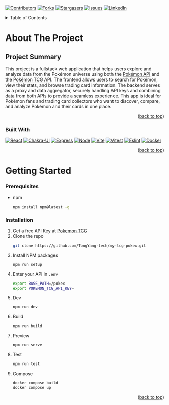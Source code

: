 <a id="readme-top"></a>
<!-- PROJECT SHIELDS -->
<!--
*** I'm using markdown "reference style" links for readability.
*** Reference links are enclosed in brackets [ ] instead of parentheses ( ).
*** See the bottom of this document for the declaration of the reference variables
*** for contributors-url, forks-url, etc. This is an optional, concise syntax you may use.
*** https://www.markdownguide.org/basic-syntax/#reference-style-links
-->
[![Contributors][contributors-shield]][contributors-url]
[![Forks][forks-shield]][forks-url]
[![Stargazers][stars-shield]][stars-url]
[![Issues][issues-shield]][issues-url]
[![LinkedIn][linkedin-shield]][linkedin-url]

<!-- PROJECT LOGO -->
<!-- <br />
<div align="center">
  <a href="https://github.com/othneildrew/Best-README-Template">
    <img src="images/logo.png" alt="Logo" width="80" height="80">
  </a>

  <h3 align="center">Best-README-Template</h3>

  <p align="center">
    An awesome README template to jumpstart your projects!
    <br />
    <a href="https://github.com/othneildrew/Best-README-Template"><strong>Explore the docs »</strong></a>
    <br />
    <br />
    <a href="https://github.com/othneildrew/Best-README-Template">View Demo</a>
    &middot;
    <a href="https://github.com/othneildrew/Best-README-Template/issues/new?labels=bug&template=bug-report---.md">Report Bug</a>
    &middot;
    <a href="https://github.com/othneildrew/Best-README-Template/issues/new?labels=enhancement&template=feature-request---.md">Request Feature</a>
  </p>
</div> -->

<!-- TABLE OF CONTENTS -->
<details>
  <summary>Table of Contents</summary>
  <ol>
    <li>
      <a href="#about-the-project">About The Project</a>
      <ul>
        <li><a href="#built-with">Built With</a></li>
      </ul>
    </li>
    <li>
      <a href="#getting-started">Getting Started</a>
      <ul>
        <li><a href="#prerequisites">Prerequisites</a></li>
        <li><a href="#installation">Installation</a></li>
      </ul>
    </li>
  </ol>
</details>

<!-- ABOUT THE PROJECT -->
# About The Project

<!-- [![Product Name Screen Shot][product-screenshot]](https://example.com) -->

## Project Summary

This project is a fullstack web application that helps users explore and analyze data from the Pokémon universe using both the [Pokémon API](https://pokeapi.co/) and the [Pokémon TCG API](https://pokemontcg.io/). The frontend allows users to search for Pokémon, view their stats, and browse trading card information. The backend serves as a proxy and data aggregator, securely handling API keys and combining data from both APIs to provide a seamless experience. This app is ideal for Pokémon fans and trading card collectors who want to discover, compare, and analyze Pokémon and their cards in one place.

<p align="right">(<a href="#readme-top">back to top</a>)</p>

### Built With

[![React][React.js]][React-url]
[![Chakra-UI][Chakra]][Chakra-url]
[![Express][Express.js]][Express-url]
[![Node][Node.js]][Node-url]
[![Vite][Vite]][Vite-url]
[![Vitest][Vitest]][Vitest-url]
[![Eslint][Eslint]][Eslint-url]
[![Docker][Docker]][Docker-url]

<p align="right">(<a href="#readme-top">back to top</a>)</p>

<!-- GETTING STARTED -->
# Getting Started

### Prerequisites

* npm
  ```sh
  npm install npm@latest -g
  ```

### Installation

1. Get a free API Key at [Pokemon TCG](https://pokemontcg.io/)
2. Clone the repo
   ```sh
   git clone https://github.com/TongYang-tech/my-tcg-pokex.git
   ```
3. Install NPM packages
   ```sh
   npm run setup
   ```
4. Enter your API in `.env`
   ```sh
   export BASE_PATH=/pokex
   export POKEMON_TCG_API_KEY=
   ```
5. Dev
   ```sh
   npm run dev
   ```
6. Build
   ```sh
   npm run build
   ```
7. Preview
   ```sh
   npm run serve
   ```
9. Test
   ```sh
   npm run test
   ```
8. Compose
   ```sh
   docker compose build
   docker compose up
   ```

<p align="right">(<a href="#readme-top">back to top</a>)</p>

<!-- MARKDOWN LINKS & IMAGES -->
<!-- https://www.markdownguide.org/basic-syntax/#reference-style-links -->
[contributors-shield]: https://img.shields.io/github/contributors/TongYang-tech/my-tcg-pokex?style=for-the-badge
[contributors-url]: https://github.com/TongYang-tech/my-tcg-pokex/graphs/contributors
[forks-shield]: https://img.shields.io/github/forks/TongYang-tech/my-tcg-pokex?style=for-the-badge
[forks-url]: https://github.com/TongYang-tech/my-tcg-pokex/forks
[stars-shield]: https://img.shields.io/github/stars/TongYang-tech/my-tcg-pokex?style=for-the-badge
[stars-url]: https://github.com/TongYang-tech/my-tcg-pokex/stargazers
[issues-shield]: https://img.shields.io/github/issues/TongYang-tech/my-tcg-pokex?style=for-the-badge
[issues-url]: https://github.com/TongYang-tech/my-tcg-pokex/issues
[linkedin-shield]: https://img.shields.io/badge/-LinkedIn-black.svg?style=for-the-badge&logo=linkedin&colorB=555
[linkedin-url]: https://www.linkedin.com/in/tongyang20
[product-screenshot]: images/screenshot.png
[React.js]: https://img.shields.io/badge/React-20232A?style=for-the-badge&logo=react&logoColor=61DAFB
[React-url]: https://reactjs.org/
[Express.js]: https://img.shields.io/badge/express.js-000000?style=for-the-badge&logo=express&logoColor=white
[Express-url]: https://expressjs.com/
[Node.js]: http://img.shields.io/badge/node.js-339933?style=for-the-badge&logo=Node.js&logoColor=white
[Node-url]: https://nodejs.org/en
[Vite]: https://img.shields.io/badge/Vite-646CFF?style=for-the-badge&logo=Vite&logoColor=white
[Vite-url]: https://vite.dev/
[Vitest]: https://img.shields.io/badge/vitest-6E9F18?style=for-the-badge&logo=vitest&logoColor=white
[Vitest-url]: https://vitest.dev/
[Chakra]: https://shields.io/badge/chakra--ui-black?logo=chakraui&style=for-the-badge
[Chakra-url]: https://chakra-ui.com/
[Eslint]: https://img.shields.io/badge/ESLint-3A33D1?logo=eslint
[Eslint-url]: https://eslint.org/
[Docker]: https://img.shields.io/badge/docker-257bd6?style=for-the-badge&logo=docker&logoColor=white
[Docker-url]: https://docs.docker.com/
